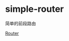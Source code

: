 # simple-router
简单的前段路由

[Router](https://github.com/xiaojugit/simple-router/blob/master/router.js)
